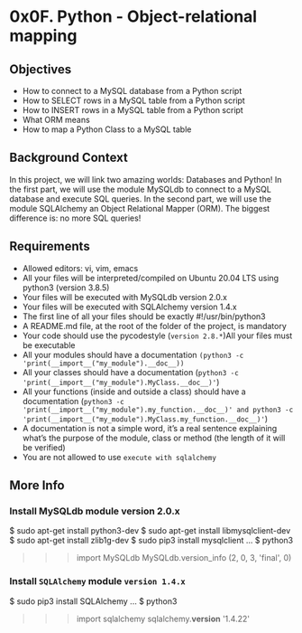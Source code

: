 # 0x0F. Python - Object-relational mapping


## Objectives
+ How to connect to a MySQL database from a Python script
+ How to SELECT rows in a MySQL table from a Python script
+ How to INSERT rows in a MySQL table from a Python script
+ What ORM means
+ How to map a Python Class to a MySQL table

## Background Context
In this project, we will link two amazing worlds: Databases and Python!
In the first part, we will use the module MySQLdb to connect to a MySQL database and execute SQL queries.
In the second part, we will use the module SQLAlchemy an Object Relational Mapper (ORM).
The biggest difference is: no more SQL queries!

## Requirements
+ Allowed editors: vi, vim, emacs
+ All your files will be interpreted/compiled on Ubuntu 20.04 LTS using python3 (version 3.8.5)
+ Your files will be executed with MySQLdb version 2.0.x
+ Your files will be executed with SQLAlchemy version 1.4.x
+ The first line of all your files should be exactly #!/usr/bin/python3
+ A README.md file, at the root of the folder of the project, is mandatory
+ Your code should use the pycodestyle (`version 2.8.*`)All your files must be executable
+ All your modules should have a documentation `(python3 -c 'print(__import__("my_module").__doc__))`
+ All your classes should have a documentation (`python3 -c 'print(__import__("my_module").MyClass.__doc__)'`)
+ All your functions (inside and outside a class) should have a documentation (`python3 -c 'print(__import__("my_module").my_function.__doc__)' and python3 -c 'print(__import__("my_module").MyClass.my_function.__doc__)'`)
+ A documentation is not a simple word, it’s a real sentence explaining what’s the purpose of the module, class or method (the length of it will be verified)
+ You are not allowed to use `execute with sqlalchemy`

## More Info
### Install MySQLdb module version 2.0.x
$ sudo apt-get install python3-dev
$ sudo apt-get install libmysqlclient-dev
$ sudo apt-get install zlib1g-dev
$ sudo pip3 install mysqlclient
...
$ python3
>>> import MySQLdb
>>> MySQLdb.version_info 
(2, 0, 3, 'final', 0)

### Install `SQLAlchemy` module `version 1.4.x`
$ sudo pip3 install SQLAlchemy
...
$ python3
>>> import sqlalchemy
>>> sqlalchemy.__version__ 
'1.4.22'

